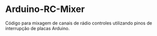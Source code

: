 # Arduino-RC-Mixer
Código para mixagem de canais de rádio controles utilizando pinos de interrupção de placas Arduino.
